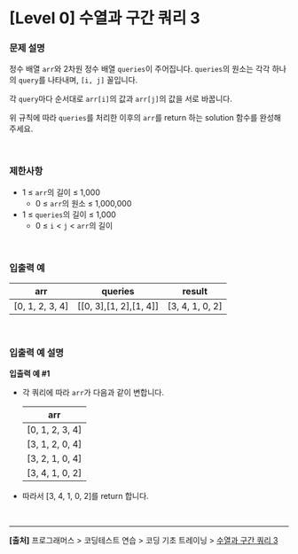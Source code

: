 # [Level 0] 수열과 구간 쿼리 3

### 문제 설명
정수 배열 `arr`와 2차원 정수 배열 `queries`이 주어집니다. `queries`의 원소는 각각 하나의 `query`를 나타내며, `[i, j]` 꼴입니다.

각 `query`마다 순서대로 `arr[i]`의 값과 `arr[j]`의 값을 서로 바꿉니다.

위 규칙에 따라 `queries`를 처리한 이후의 `arr`를 return 하는 solution 함수를 완성해 주세요.

<br>

### 제한사항
* 1 ≤ `arr`의 길이 ≤ 1,000
    * 0 ≤ `arr`의 원소 ≤ 1,000,000
* 1 ≤ `queries`의 길이 ≤ 1,000
    * 0 ≤ `i` < `j` < `arr`의 길이

<br>

### 입출력 예
|arr|queries|result|
|---|-------|------|
|[0, 1, 2, 3, 4]|[[0, 3],[1, 2],[1, 4]]|[3, 4, 1, 0, 2]|

<br>

### 입출력 예 설명
**입출력 예 #1**
* 각 쿼리에 따라 `arr`가 다음과 같이 변합니다.

    |arr|
    |---|
    |[0, 1, 2, 3, 4]|
    |[3, 1, 2, 0, 4]|
    |[3, 2, 1, 0, 4]|
    |[3, 4, 1, 0, 2]|

* 따라서 [3, 4, 1, 0, 2]를 return 합니다.

<br>

---
**[출처]** 프로그래머스 > 코딩테스트 연습 > 코딩 기초 트레이닝 > [수열과 구간 쿼리 3](https://school.programmers.co.kr/learn/courses/30/lessons/181924)